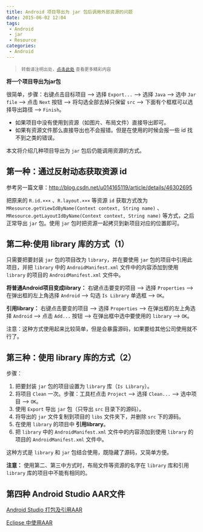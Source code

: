 ```yaml
---
title: Android 项目导出为 jar 包后调用外部资源的问题
date: 2015-06-02 12:04
tags:
 - Android
 - jar
 - Resource
categories:
 - Android
---
```


> <small>转载请注明出处，[点击此处](https://shichaohui.github.io/) 查看更多精彩内容</small>

**将一个项目导出为jar包**

很简单，步骤：右键点击目标项目 --> 选择 `Export...` --> 选择 `Java` --> 选中 `Jar file` --> 点击 `Next` 按钮 --> 将勾选全部去掉只保留 `src` --> 下面有个框框可以选择导出路径 --> `Finish`。

* 如果项目中没有使用到资源（如图片、布局文件）直接导出即可。
* 如果有资源文件那么直接导出也不会报错。但是在使用的时候会报一些 id 找不到之类的错误。

本文将介绍几种项目导出为 `jar` 包后仍能调用资源的方式。

## 第一种：通过反射动态获取资源 id

参考另一篇文章：http://blog.csdn.net/u014165119/article/details/46302695

把原来的 `R.id.×××` 、`R.layout.×××` 等资源 `id` 获取方式改为 `MResource.getViewIdByName(Context context, String name)` 、`MResource.getLayoutIdByName(Context context, String name)` 等方式，之后正常导出 `jar` 包。使用 `jar` 包时把资源一起拷贝到新项目对应的位置即可。

## 第二种:使用 library 库的方式（1）

只需要把要封装 `jar` 包的项目改为 `library`，并在要使用 `jar` 包的项目中引用此项目，并把 `library` 中的 `AndroidManifest.xml` 文件中的内容添加到使用 `library` 的项目的 `AndroidManifest.xml` 文件中。

**将普通Android项目变成library：** 右键点击要变的项目 --> 选择 `Properties` --> 在弹出框的左上角选择 `Android` --> 勾选 `Is Library` 单选框 --> `OK`。

**引用library：** 右键点击要变的项目 --> 选择 `Properties` --> 在弹出框的左上角选择 `Android` --> 点击 `Add...` 按钮 --> 在弹出框中选中要使用的 `library` --> `OK`。

注意：这种方式使用起来比较简单，但是会暴露源码，如果要给其他公司使用就不行了。

## 第三种：使用 library 库的方式（2）

步骤：
1. 把要封装 `jar` 包的项目设置为 `library` 库（`Is Library`）。
2. 将项目 `Clean` 一次。步骤：工具栏点击 `Project` --> 选择 `Clean...` --> 选中项目 --> `OK`。
3. 使用 `Export` 导出 `jar` 包（只导出 `src` 目录下的源码）。
4. 将导出的 `jar` 文件复制到项目的 `libs` 文件夹下，并删除 `src` 下的源码。
5. 在使用 `library` 的项目中 **引用library**。
6. 把 `library` 中的 `AndroidManifest.xml` 文件中的内容添加到使用 `library` 的项目的 `AndroidManifest.xml` 文件中。

这种方式是 `library` 和 `jar` 包结合使用，既隐藏了源码，又简单方便。

**注意：** 使用第二、第三中方式时，布局文件等资源的名字在 `library` 库和引用 `library` 库的项目中不能有相同的。

## 第四种 Android Studio AAR文件

[Android Studio 打包及引用AAR](http://www.androidchina.net/2467.html)

[Eclipse 中使用AAR](http://blog.csdn.net/u013308121/article/details/46717499)